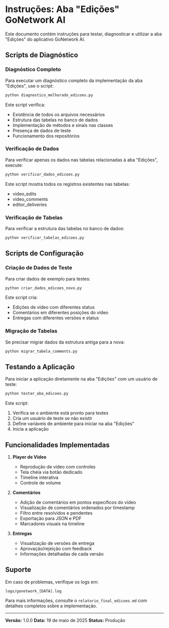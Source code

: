 # Instruções: Aba "Edições" GoNetwork AI

Este documento contém instruções para testar, diagnosticar e utilizar a aba "Edições" do aplicativo GoNetwork AI.

## Scripts de Diagnóstico

### Diagnóstico Completo

Para executar um diagnóstico completo da implementação da aba "Edições", use o script:

```bash
python diagnostico_melhorado_edicoes.py
```

Este script verifica:
- Existência de todos os arquivos necessários
- Estrutura das tabelas no banco de dados
- Implementação de métodos e sinais nas classes
- Presença de dados de teste
- Funcionamento dos repositórios

### Verificação de Dados

Para verificar apenas os dados nas tabelas relacionadas à aba "Edições", execute:

```bash
python verificar_dados_edicoes.py
```

Este script mostra todos os registros existentes nas tabelas:
- video_edits
- video_comments
- editor_deliveries

### Verificação de Tabelas

Para verificar a estrutura das tabelas no banco de dados:

```bash
python verificar_tabelas_edicoes.py
```

## Scripts de Configuração

### Criação de Dados de Teste

Para criar dados de exemplo para testes:

```bash
python criar_dados_edicoes_novo.py
```

Este script cria:
- Edições de vídeo com diferentes status
- Comentários em diferentes posições do vídeo
- Entregas com diferentes versões e status

### Migração de Tabelas

Se precisar migrar dados da estrutura antiga para a nova:

```bash
python migrar_tabela_comments.py
```

## Testando a Aplicação

Para iniciar a aplicação diretamente na aba "Edições" com um usuário de teste:

```bash
python testar_aba_edicoes.py
```

Este script:
1. Verifica se o ambiente está pronto para testes
2. Cria um usuário de teste se não existir
3. Define variáveis de ambiente para iniciar na aba "Edições"
4. Inicia a aplicação

## Funcionalidades Implementadas

1. **Player de Vídeo**
   - Reprodução de vídeo com controles
   - Tela cheia via botão dedicado
   - Timeline interativa
   - Controle de volume

2. **Comentários**
   - Adição de comentários em pontos específicos do vídeo
   - Visualização de comentários ordenados por timestamp
   - Filtro entre resolvidos e pendentes
   - Exportação para JSON e PDF
   - Marcadores visuais na timeline

3. **Entregas**
   - Visualização de versões de entrega
   - Aprovação/rejeição com feedback
   - Informações detalhadas de cada versão

## Suporte

Em caso de problemas, verifique os logs em:
```
logs/gonetwork_[DATA].log
```

Para mais informações, consulte o `relatorio_final_edicoes.md` com detalhes completos sobre a implementação.

---

**Versão:** 1.0.0
**Data:** 19 de maio de 2025
**Status:** Produção
